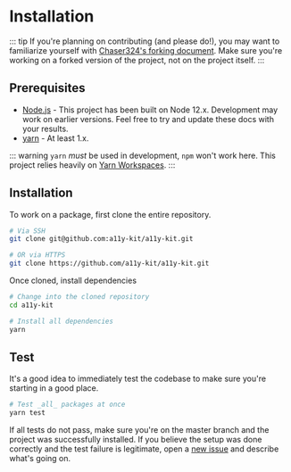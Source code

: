# Installation

::: tip
If you're planning on contributing (and please do!), you may want to familiarize yourself with [Chaser324's forking document](https://gist.github.com/Chaser324/ce0505fbed06b947d962).  Make sure you're working on a forked version of the project, not on the project itself.
:::

## Prerequisites

* [Node.js](https://nodejs.org/en/) - This project has been built on Node 12.x.  Development may work on earlier versions.  Feel free to try and update these docs with your results.
* [yarn](https://yarnpkg.com/) - At least 1.x.

::: warning
`yarn` _must_ be used in development, `npm` won't work here.  This project relies heavily on [Yarn Workspaces](https://classic.yarnpkg.com/en/docs/workspaces/).
:::

## Installation
To work on a package, first clone the entire repository.
```sh
# Via SSH
git clone git@github.com:a11y-kit/a11y-kit.git

# OR via HTTPS
git clone https://github.com/a11y-kit/a11y-kit.git
```

Once cloned, install dependencies
```sh
# Change into the cloned repository
cd a11y-kit

# Install all dependencies
yarn
```

## Test

It's a good idea to immediately test the codebase to make sure you're starting in a good place.

```sh
# Test _all_ packages at once
yarn test
```

If all tests do not pass, make sure you're on the master branch and the project was successfully installed.  If you believe the setup was done correctly and the test failure is legitimate, open a [new issue](https://github.com/a11y-kit/a11y-kit/issues/new) and describe what's going on.

